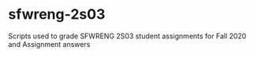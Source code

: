 # sfwreng-2s03
Scripts used to grade SFWRENG 2S03 student assignments for Fall 2020 and Assignment answers
